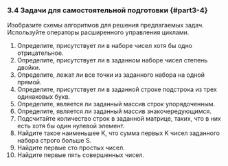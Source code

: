 ### 3.4 Задачи для самостоятельной подготовки {#part3-4}

Изобразите схемы алгоритмов для решения предлагаемых задач. Используйте операторы расширенного управления циклами. 

1. Определите, присутствует ли в наборе чисел хотя бы одно отрицательное.
2. Определите, присутствует ли в заданном наборе чисел степень двойки.
3. Определите, лежат ли все точки из заданного набора на одной прямой.
4. Определите, присутствует ли в заданной строке подстрока из трех одинаковых букв.
5. Определите, является ли заданный массив строк упорядоченным.
6. Определите, является ли заданный массив знакочередующимся.
7. Подсчитайте количество строк в заданной матрице, таких, что в них есть хотя бы один нулевой элемент.
8. Найдите такое наименьшее K, что сумма первых K чисел заданного набора строго больше S.
9. Найдите первые сто простых чисел.
10. Найдите первые пять совершенных чисел.

